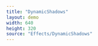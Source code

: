 ```yaml
---
title: "DynamicShadows"
layout: demo
width: 640
height: 320
source: "Effects/DynamicShadows"
---
```

